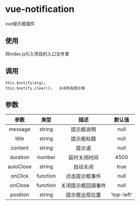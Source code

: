 # vue-notification
vue提示框插件

## 使用
将index.js引入项目的入口文件里

## 调用

```
this.$notify(arg);
this.$notify.clear();	关闭所有提示框
```

## 参数

| 参数      | 类型     | 描述               | 默认值|
|:--------:|:--------:|:-----------------:|:----:|
| message  | string   | 提示框说明          | null |
| title    | string   | 提示框标题          | null |
| content  | string   | 提示语              | null |
| duration | number	  | 延时关闭时间        | 4500 |
| autoClose| string   | 自动关闭            | true |
| onClick  | function | 点击提示框事件       | null |
| onClose  | function | 关闭提示框回调事件   | null |
| position | string   | 提示框出现位置       |'top-left'|
